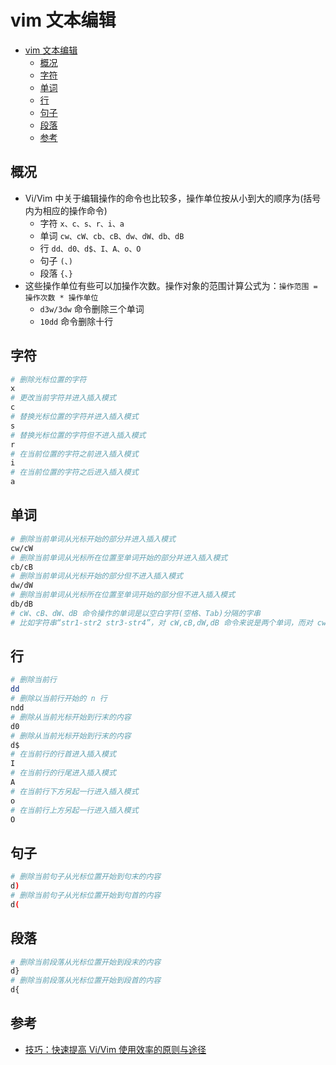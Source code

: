 # vim 文本编辑

- [vim 文本编辑](#vim-%e6%96%87%e6%9c%ac%e7%bc%96%e8%be%91)
  - [概况](#%e6%a6%82%e5%86%b5)
  - [字符](#%e5%ad%97%e7%ac%a6)
  - [单词](#%e5%8d%95%e8%af%8d)
  - [行](#%e8%a1%8c)
  - [句子](#%e5%8f%a5%e5%ad%90)
  - [段落](#%e6%ae%b5%e8%90%bd)
  - [参考](#%e5%8f%82%e8%80%83)

## 概况

- Vi/Vim 中关于编辑操作的命令也比较多，操作单位按从小到大的顺序为(括号内为相应的操作命令)
  - 字符 `x、c、s、r、i、a`
  - 单词 `cw、cW、cb、cB、dw、dW、db、dB`
  - 行 `dd、d0、d$、I、A、o、O`
  - 句子 `(、)`
  - 段落 `{、}`
- 这些操作单位有些可以加操作次数。操作对象的范围计算公式为：`操作范围 = 操作次数 * 操作单位`
  - `d3w/3dw` 命令删除三个单词
  - `10dd` 命令删除十行

## 字符

```sh
# 删除光标位置的字符
x
# 更改当前字符并进入插入模式
c
# 替换光标位置的字符并进入插入模式
s
# 替换光标位置的字符但不进入插入模式
r
# 在当前位置的字符之前进入插入模式
i
# 在当前位置的字符之后进入插入模式
a
```

## 单词

```sh
# 删除当前单词从光标开始的部分并进入插入模式
cw/cW
# 删除当前单词从光标所在位置至单词开始的部分并进入插入模式
cb/cB
# 删除当前单词从光标开始的部分但不进入插入模式
dw/dW
# 删除当前单词从光标所在位置至单词开始的部分但不进入插入模式
db/dB
# cW、cB、dW、dB 命令操作的单词是以空白字符(空格、Tab)分隔的字串
# 比如字符串“str1-str2 str3-str4”，对 cW,cB,dW,dB 命令来说是两个单词，而对 cw、cb、dw、db 命令来说则是四个单词。
```

## 行

```sh
# 删除当前行
dd
# 删除以当前行开始的 n 行
ndd
# 删除从当前光标开始到行末的内容
d0
# 删除从当前光标开始到行末的内容
d$
# 在当前行的行首进入插入模式
I
# 在当前行的行尾进入插入模式
A
# 在当前行下方另起一行进入插入模式
o
# 在当前行上方另起一行进入插入模式
O
```

## 句子

```sh
# 删除当前句子从光标位置开始到句末的内容
d)
# 删除当前句子从光标位置开始到句首的内容
d(
```

## 段落

```sh
# 删除当前段落从光标位置开始到段末的内容
d}
# 删除当前段落从光标位置开始到段首的内容
d{
```

## 参考

- [技巧：快速提高 Vi/Vim 使用效率的原则与途径](https://www.ibm.com/developerworks/cn/linux/l-cn-tip-vim/)
